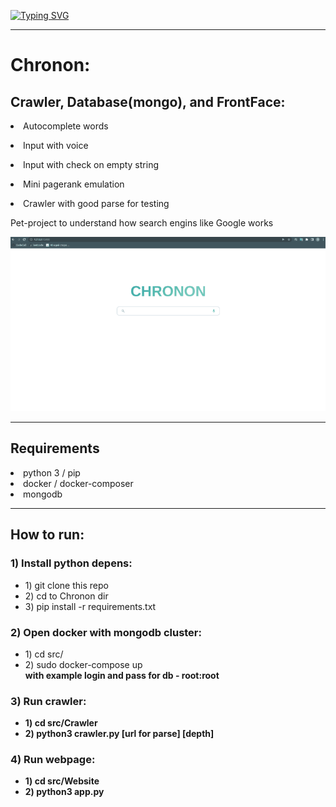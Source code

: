 [![Typing SVG](https://readme-typing-svg.herokuapp.com?size=25&color=0024F7&width=409&lines=Mini+Search+Engine+Project+)](https://git.io/typing-svg)
<hr>
<h1>Chronon:</h1>
<h2>Crawler, Database(mongo), and FrontFace:</h2>
<li>Autocomplete words</p>
<li>Input with voice</p>
<li>Input with check on empty string</p>
<li>Mini pagerank emulation</p>
<li>Crawler with good parse for testing</p>

<p>Pet-project to understand how search engins like Google works</p>

[![Preview](https://github.com/encoreone/Chronon/blob/master/src/Test/preview.gif)]([https://git.io/typing-svg](https://github.com/encoreone/Chronon))


<hr>
<h2>Requirements</h2>
    <li>python 3 / pip</li>
    <li>docker / docker-composer</li>
    <li>mongodb</li>
<hr>
<h2>How to run:</h2>
<h3>1) Install python depens:</h3>
<ul>
    <li>1) git clone this repo</ol>
    <li>2) cd to Chronon dir</ol>
    <li>3) pip install -r requirements.txt</ol>
</ul>

<h3>2) Open docker with mongodb cluster:</h3>
<ul>
    <li>1) cd src/</ol>
    <li>2) sudo docker-compose up</li>
    <strong>with example login and pass for db - root:root<strong>
</ul>

<h3>3) Run crawler:</h3>
<ul>
    <li>1) cd src/Crawler</ol>
    <li>2) python3 crawler.py [url for parse] [depth]</ol>
</ul>

<h3>4) Run webpage:</h3>
<ul>
    <li>1) cd src/Website</ol>
    <li>2) python3 app.py</ol>
</ul>
